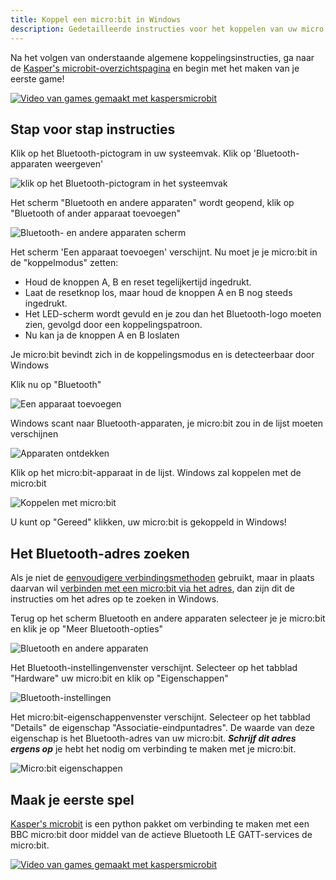 ```yaml
---
title: Koppel een micro:bit in Windows
description: Gedetailleerde instructies voor het koppelen van uw micro:bit in Windows
---
```


Na het volgen van onderstaande algemene koppelingsinstructies, ga naar de
[Kasper's microbit-overzichtspagina](../../index.md) en begin met het maken van je eerste game!

[![Video van games gemaakt met kaspersmicrobit](../../assets/images/kaspersmicrobit-youtube-small.gif)](../../index.md)
  
## Stap voor stap instructies

Klik op het Bluetooth-pictogram in uw systeemvak.
Klik op 'Bluetooth-apparaten weergeven'

![klik op het Bluetooth-pictogram in het systeemvak](../../assets/images/bluetooth-pairing/windows/windows-bluetooth-icon-system-tray.png)

Het scherm "Bluetooth en andere apparaten" wordt geopend, klik op "Bluetooth of ander apparaat toevoegen"

![Bluetooth- en andere apparaten scherm](../../assets/images/bluetooth-pairing/windows/windows-bluetooth-devices-screen.png)

Het scherm 'Een apparaat toevoegen' verschijnt. Nu moet je je micro:bit in de "koppelmodus" zetten:

  - Houd de knoppen A, B en reset tegelijkertijd ingedrukt.
  - Laat de resetknop los, maar houd de knoppen A en B nog steeds ingedrukt.
  - Het LED-scherm wordt gevuld en je zou dan het Bluetooth-logo moeten zien, gevolgd door een koppelingspatroon.
  - Nu kan ja de knoppen A en B loslaten

Je micro:bit bevindt zich in de koppelingsmodus en is detecteerbaar door Windows

Klik nu op "Bluetooth"

![Een apparaat toevoegen](../../assets/images/bluetooth-pairing/windows/windows-bluetooth-add-a-device.png)

Windows scant naar Bluetooth-apparaten, je micro:bit zou in de lijst moeten verschijnen

![Apparaten ontdekken](../../assets/images/bluetooth-pairing/windows/windows-bluetooth-discover-devices.png)

Klik op het micro:bit-apparaat in de lijst. Windows zal koppelen met de micro:bit

![Koppelen met micro:bit](../../assets/images/bluetooth-pairing/windows/windows-bluetooth-pair-with-with-microbit.png)

U kunt op "Gereed" klikken, uw micro:bit is gekoppeld in Windows!

## Het Bluetooth-adres zoeken
Als je niet de [eenvoudigere verbindingsmethoden](../../how-to-connect.md) gebruikt, maar in plaats daarvan wil
[verbinden met een micro:bit via het adres](../../how-to-connect.md#connect-to-a-microbit-by-address), dan zijn dit
de instructies om het adres op te zoeken in Windows.
 
Terug op het scherm Bluetooth en andere apparaten selecteer je je micro:bit en klik je op "Meer Bluetooth-opties"

![Bluetooth en andere apparaten](../../assets/images/bluetooth-pairing/windows/windows-bluetooth-devices-more-options.png)

Het Bluetooth-instellingenvenster verschijnt. Selecteer op het tabblad "Hardware" uw micro:bit en klik op "Eigenschappen"

![Bluetooth-instellingen](../../assets/images/bluetooth-pairing/windows/windows-bluetooth-devices-hardware-tab.png)

Het micro:bit-eigenschappenvenster verschijnt. Selecteer op het tabblad "Details" de eigenschap "Associatie-eindpuntadres".
De waarde van deze eigenschap is het Bluetooth-adres van uw micro:bit. ***Schrijf dit adres ergens op*** je
hebt het nodig om verbinding te maken met je micro:bit.

![Micro:bit eigenschappen](../../assets/images/bluetooth-pairing/windows/windows-bluetooth-devices-hardware-address.png)

## Maak je eerste spel

[Kasper's microbit](../../index.md) is een python pakket om verbinding te maken met een BBC micro:bit door middel van de actieve Bluetooth LE GATT-services
de micro:bit.

[![Video van games gemaakt met kaspersmicrobit](../../assets/images/kaspersmicrobit-youtube.gif)](../../index.md)